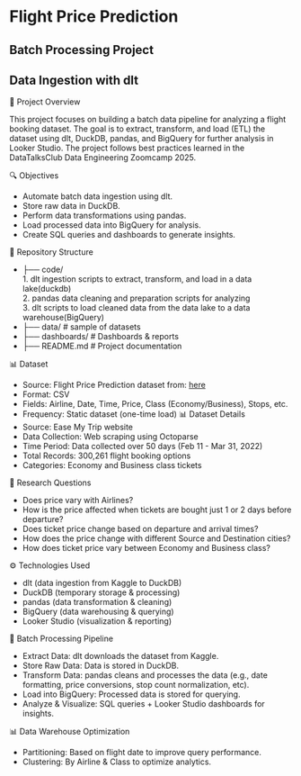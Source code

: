  # Flight Price Prediction

## Batch Processing Project

## Data Ingestion with dlt

📌 Project Overview

This project focuses on building a batch data pipeline for analyzing a flight booking dataset. The goal is to extract, transform, and load (ETL) the dataset using dlt, DuckDB, pandas, and BigQuery for further analysis in Looker Studio. The project follows best practices learned in the DataTalksClub Data Engineering Zoomcamp 2025.

🔍 Objectives 
* Automate batch data ingestion using dlt.
* Store raw data in DuckDB.
* Perform data transformations using pandas.
*  Load processed data into BigQuery for analysis.
*  Create SQL queries and dashboards to generate insights.

📂 Repository Structure
 * ├── code/
        <br>1. dlt ingestion scripts to extract, transform, and load in a data lake(duckdb)
        <br>2. pandas data cleaning and preparation scripts for analyzing
        <br>3. dlt scripts to load cleaned data from the data lake to a data warehouse(BigQuery)
 * ├── data/         # sample of datasets
 * ├── dashboards/          # Dashboards & reports
 * ├── README.md            # Project documentation

📊 Dataset
  * Source: Flight Price Prediction dataset from: [here](https://www.kaggle.com/datasets/shubhambathwal/flight-price-prediction)
  * Format: CSV
  * Fields: Airline, Date, Time, Price, Class (Economy/Business), Stops, etc.
  * Frequency: Static dataset (one-time load)
📊 Dataset Details
 * Source: Ease My Trip website
 * Data Collection: Web scraping using Octoparse
 * Time Period: Data collected over 50 days (Feb 11 - Mar 31, 2022)
 * Total Records: 300,261 flight booking options
 * Categories: Economy and Business class tickets

🔬 Research Questions
  * Does price vary with Airlines?
  * How is the price affected when tickets are bought just 1 or 2 days before departure?
  * Does ticket price change based on departure and arrival times?
  * How does the price change with different Source and Destination cities?
  * How does ticket price vary between Economy and Business class?

⚙️ Technologies Used
  * dlt (data ingestion from Kaggle to DuckDB)
  * DuckDB (temporary storage & processing)
  * pandas (data transformation & cleaning)
  * BigQuery (data warehousing & querying)
  * Looker Studio (visualization & reporting)

🔄 Batch Processing Pipeline
  * Extract Data: dlt downloads the dataset from Kaggle.
  * Store Raw Data: Data is stored in DuckDB.
  * Transform Data: pandas cleans and processes the data (e.g., date formatting, price conversions, stop count normalization, etc).
  * Load into BigQuery: Processed data is stored for querying.
  * Analyze & Visualize: SQL queries + Looker Studio dashboards for insights.

📊 Data Warehouse Optimization
  * Partitioning: Based on flight date to improve query performance.
  * Clustering: By Airline & Class to optimize analytics.
